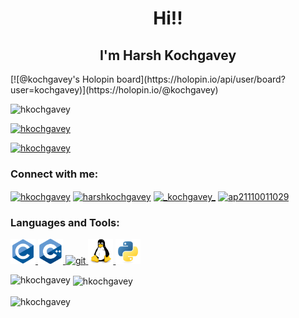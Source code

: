 
<h1 align="center">Hi!!</h1>
<h2 align="center">I'm Harsh Kochgavey</h2>
[![@kochgavey's Holopin board](https://holopin.io/api/user/board?user=kochgavey)](https://holopin.io/@kochgavey)



<p align="left"> <img src="https://komarev.com/ghpvc/?username=hkochgavey&label=Profile%20views&color=0e75b6&style=flat" alt="hkochgavey" /> </p>

<p align="left"> <a href="https://github.com/ryo-ma/github-profile-trophy"><img src="https://github-profile-trophy.vercel.app/?username=hkochgavey" alt="hkochgavey" /></a> </p>

<p align="left"> <a href="https://twitter.com/hkochgavey" target="blank"><img src="https://img.shields.io/twitter/follow/hkochgavey?logo=twitter&style=for-the-badge" alt="hkochgavey" /></a> </p>

<h3 align="left">Connect with me:</h3>
<p align="left">
<a href="https://twitter.com/hkochgavey" target="blank"><img align="center" src="https://raw.githubusercontent.com/rahuldkjain/github-profile-readme-generator/master/src/images/icons/Social/twitter.svg" alt="hkochgavey" height="30" width="40" /></a>
<a href="https://linkedin.com/in/harshkochgavey" target="blank"><img align="center" src="https://raw.githubusercontent.com/rahuldkjain/github-profile-readme-generator/master/src/images/icons/Social/linked-in-alt.svg" alt="harshkochgavey" height="30" width="40" /></a>
<a href="https://instagram.com/_kochgavey_" target="blank"><img align="center" src="https://raw.githubusercontent.com/rahuldkjain/github-profile-readme-generator/master/src/images/icons/Social/instagram.svg" alt="_kochgavey_" height="30" width="40" /></a>
<a href="https://www.hackerrank.com/ap21110011029" target="blank"><img align="center" src="https://raw.githubusercontent.com/rahuldkjain/github-profile-readme-generator/master/src/images/icons/Social/hackerrank.svg" alt="ap21110011029" height="30" width="40" /></a>
</p>

<h3 align="left">Languages and Tools:</h3>
<p align="left"> <a href="https://www.cprogramming.com/" target="_blank" rel="noreferrer"> <img src="https://raw.githubusercontent.com/devicons/devicon/master/icons/c/c-original.svg" alt="c" width="40" height="40"/> </a> <a href="https://www.w3schools.com/cpp/" target="_blank" rel="noreferrer"> <img src="https://raw.githubusercontent.com/devicons/devicon/master/icons/cplusplus/cplusplus-original.svg" alt="cplusplus" width="40" height="40"/> </a> <a href="https://git-scm.com/" target="_blank" rel="noreferrer"> <img src="https://www.vectorlogo.zone/logos/git-scm/git-scm-icon.svg" alt="git" width="40" height="40"/> </a> <a href="https://www.linux.org/" target="_blank" rel="noreferrer"> <img src="https://raw.githubusercontent.com/devicons/devicon/master/icons/linux/linux-original.svg" alt="linux" width="40" height="40"/> </a> <a href="https://www.python.org" target="_blank" rel="noreferrer"> <img src="https://raw.githubusercontent.com/devicons/devicon/master/icons/python/python-original.svg" alt="python" width="40" height="40"/> </a> </p>

<p><img align="left" src="https://github-readme-stats.vercel.app/api/top-langs?username=hkochgavey&show_icons=true&locale=en&layout=compact" alt="hkochgavey" /></p>

<p>&nbsp;<img align="center" src="https://github-readme-stats.vercel.app/api?username=hkochgavey&show_icons=true&locale=en" alt="hkochgavey" /></p>

<p><img align="center" src="https://github-readme-streak-stats.herokuapp.com/?user=hkochgavey&" alt="hkochgavey" /></p>

